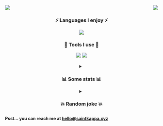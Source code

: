 <h1>
  <img src="https://readme-typing-svg.herokuapp.com?font=Fira+Code&duration=2250&weight=700&size=36&pause=1000&color=FE194D&background=FFFFFF00&vCenter=true&repeat=false&width=435&height=40&lines=Why%2C+hello+there!👋" />
  <img style="float: right;" src="https://dcbadge.vercel.app/api/shield/315531146953752578?theme=discord-inverted" />
</h1>

<div align="center">
  <h3>⚡ Languages I enjoy ⚡</h3>
  <img src="https://skillicons.dev/icons?i=js,ts,html,css,java,py,cpp" />
  <h3>🔧 Tools I use 🔧</h3>
  <div align="center">
    <img src="https://skillicons.dev/icons?i=nodejs,svelte,react,vite,vercel,heroku,express,graphql,electron,git,mongodb,redis,mysql,firebase,supabase" />
    <img src="https://skillicons.dev/icons?i=tailwind,threejs,gcp,aws,linux,maven,netlify,bash,cloudflare,docker,figma,idea,vscode" />
  </div>
  <br>
  
  <details>
    <summary><h3>📊 Some stats 📊</h3></summary>
    <img height="175px" src="https://github-readme-stats.vercel.app/api/top-langs/?username=theSaintKappa&theme=tokyonight&layout=compact&count_private=true" />
    <img height="175px" src="https://github-readme-stats.vercel.app/api?username=theSaintkappa&theme=radical&show_icons=true&count_private=true" />
    <img height="175px" src="https://github-readme-streak-stats.herokuapp.com/?user=theSaintKappa&theme=cobalt&count_private=true" />
    <br><br>
  </details>
  
  <details>
    <summary><h3>💥 Random joke 💥</h3></summary>
    <img src="https://readme-jokes.vercel.app/api" />
  </details>
</div>

<strong>Psst... you can reach me at hello@saintkappa.xyz</strong>
